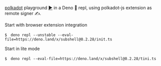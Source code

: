 [polkadot](https://deno.land/x/polkadot) playground [▶️](https://subshell.xyz)
in a Deno 🦕 repl, using polkadot-js extension as remote signer ✍️.

Start with browser extension integration

```
$　deno repl --unstable --eval-file=https://deno.land/x/subshell@0.2.28/init.ts
```

Start in lite mode

```
$　deno repl --eval-file=https://deno.land/x/subshell@0.2.28/tini.ts
```
